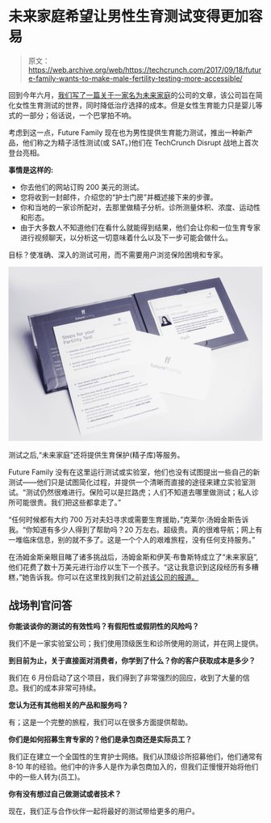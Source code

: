 # 未来家庭希望让男性生育测试变得更加容易 

> 原文：<https://web.archive.org/web/https://techcrunch.com/2017/09/18/future-family-wants-to-make-male-fertility-testing-more-accessible/>

回到今年六月，[我们写了一篇关于一家名为](https://web.archive.org/web/20221209231837/https://beta.techcrunch.com/2017/06/22/future-family-wants-to-give-women-a-more-affordable-option-in-fertility-treatments/)[未来家庭](https://web.archive.org/web/20221209231837/https://www.futurefamily.com/)的公司的文章，该公司旨在简化女性生育测试的世界，同时降低治疗选择的成本。但是女性生育能力只是婴儿等式的一部分；俗话说，一个巴掌拍不响。

考虑到这一点，Future Family 现在也为男性提供生育能力测试，推出一种新产品，他们称之为精子活性测试(或 SAT。)他们在 TechCrunch Disrupt 战地上首次登台亮相。

**事情是这样的:**

*   你去他们的网站订购 200 美元的测试。
*   您将收到一封邮件，介绍您的“护士门房”并概述接下来的步骤。
*   你和当地的一家诊所配对，去那里做精子分析。诊所测量体积、浓度、运动性和形态。
*   由于大多数人不知道他们在看什么就能得到结果，他们会让你和一位生育专家进行视频聊天，以分析这一切意味着什么以及下一步可能会做什么。

目标？使准确、深入的测试可用，而不需要用户浏览保险困境和专家。

![](img/8afcb4c0aca7905aa53a6c73b5543672.png)

测试之后,“未来家庭”还将提供生育保护(精子库)等服务。

Future Family 没有在这里运行测试或实验室，他们也没有试图提出一些自己的新测试——他们只是试图简化过程，并提供一个清晰而直接的途径来建立实验室测试。“测试仍然很难进行。保险可以是拦路虎；人们不知道去哪里做测试；私人诊所可能很贵。我们把这些都拿走了。”

“任何时候都有大约 700 万对夫妇寻求或需要生育援助，”克莱尔·汤姆金斯告诉我。“你知道有多少人得到了帮助吗？20 万左右。超级贵。真的很难导航；网上有一堆临床信息，别的就不多了。这是一个个人的艰难旅程，没有任何支持服务。”

在汤姆金斯亲眼目睹了诸多挑战后，汤姆金斯和伊芙·布鲁斯特成立了“未来家庭”,他们花费了数十万美元进行治疗以生下一个孩子。“这让我意识到这段经历有多糟糕，”她告诉我。你可以在这里找到我们之前[对该公司的报道。](https://web.archive.org/web/20221209231837/https://beta.techcrunch.com/2017/06/22/future-family-wants-to-give-women-a-more-affordable-option-in-fertility-treatments/)

## 战场判官问答

**你能谈谈你的测试的有效性吗？有假阳性或假阴性的风险吗？**

我们不是一家实验室公司；我们使用顶级医生和诊所使用的测试，并在网上提供。

**到目前为止，关于直接面对消费者，你学到了什么？你的客户获取成本是多少？**

我们在 6 月份启动了这个项目，我们得到了非常强烈的回应，收到了大量的信息。我们的成本非常可持续。

**您认为还有其他相关的产品和服务吗？**

有；这是一个完整的旅程，我们可以在很多方面提供帮助。

**你们是如何招募生育专家的？他们是承包商还是实际员工？**

我们正在建立一个全国性的生育护士网络。我们从顶级诊所招募他们，他们通常有 8-10 年的经验。他们中的许多人是作为承包商加入的，但我们正慢慢开始将他们中的一些人转为(员工)。

**你有没有想过自己做测试或者技术？**

现在，我们正与合作伙伴一起将最好的测试带给更多的用户。